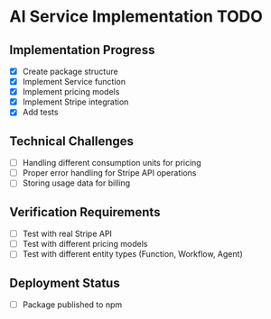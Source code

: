 # AI Service Implementation TODO

## Implementation Progress

- [x] Create package structure
- [x] Implement Service function
- [x] Implement pricing models
- [x] Implement Stripe integration
- [x] Add tests

## Technical Challenges

- [ ] Handling different consumption units for pricing
- [ ] Proper error handling for Stripe API operations
- [ ] Storing usage data for billing

## Verification Requirements

- [ ] Test with real Stripe API
- [ ] Test with different pricing models
- [ ] Test with different entity types (Function, Workflow, Agent)

## Deployment Status

- [ ] Package published to npm
